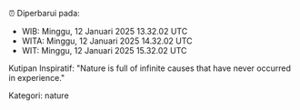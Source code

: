 ⏰ Diperbarui pada:
- WIB: Minggu, 12 Januari 2025 13.32.02 UTC
- WITA: Minggu, 12 Januari 2025 14.32.02 UTC
- WIT: Minggu, 12 Januari 2025 15.32.02 UTC

Kutipan Inspiratif:
"Nature is full of infinite causes that have never occurred in experience."


Kategori: nature

